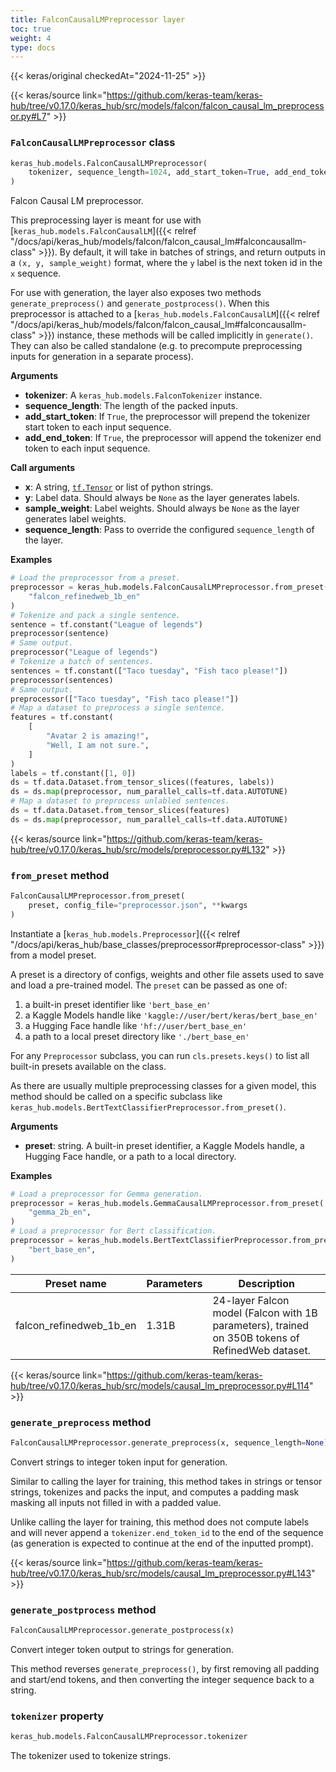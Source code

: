 ```yaml
---
title: FalconCausalLMPreprocessor layer
toc: true
weight: 4
type: docs
---
```


{{< keras/original checkedAt="2024-11-25" >}}

{{< keras/source link="https://github.com/keras-team/keras-hub/tree/v0.17.0/keras_hub/src/models/falcon/falcon_causal_lm_preprocessor.py#L7" >}}

### `FalconCausalLMPreprocessor` class

```python
keras_hub.models.FalconCausalLMPreprocessor(
    tokenizer, sequence_length=1024, add_start_token=True, add_end_token=True, **kwargs
)
```

Falcon Causal LM preprocessor.

This preprocessing layer is meant for use with
[`keras_hub.models.FalconCausalLM`]({{< relref "/docs/api/keras_hub/models/falcon/falcon_causal_lm#falconcausallm-class" >}}). By default, it will take in batches of
strings, and return outputs in a `(x, y, sample_weight)` format, where the
`y` label is the next token id in the `x` sequence.

For use with generation, the layer also exposes two methods
`generate_preprocess()` and `generate_postprocess()`. When this preprocessor
is attached to a [`keras_hub.models.FalconCausalLM`]({{< relref "/docs/api/keras_hub/models/falcon/falcon_causal_lm#falconcausallm-class" >}}) instance, these methods
will be called implicitly in `generate()`. They can also be called
standalone (e.g. to precompute preprocessing inputs for generation in a
separate process).

**Arguments**

- **tokenizer**: A `keras_hub.models.FalconTokenizer` instance.
- **sequence_length**: The length of the packed inputs.
- **add_start_token**: If `True`, the preprocessor will prepend the tokenizer
  start token to each input sequence.
- **add_end_token**: If `True`, the preprocessor will append the tokenizer
  end token to each input sequence.

**Call arguments**

- **x**: A string, [`tf.Tensor`](https://www.tensorflow.org/api_docs/python/tf/Tensor) or list of python strings.
- **y**: Label data. Should always be `None` as the layer generates labels.
- **sample_weight**: Label weights. Should always be `None` as the layer
  generates label weights.
- **sequence_length**: Pass to override the configured `sequence_length` of
  the layer.

**Examples**

```python
# Load the preprocessor from a preset.
preprocessor = keras_hub.models.FalconCausalLMPreprocessor.from_preset(
    "falcon_refinedweb_1b_en"
)
# Tokenize and pack a single sentence.
sentence = tf.constant("League of legends")
preprocessor(sentence)
# Same output.
preprocessor("League of legends")
# Tokenize a batch of sentences.
sentences = tf.constant(["Taco tuesday", "Fish taco please!"])
preprocessor(sentences)
# Same output.
preprocessor(["Taco tuesday", "Fish taco please!"])
# Map a dataset to preprocess a single sentence.
features = tf.constant(
    [
        "Avatar 2 is amazing!",
        "Well, I am not sure.",
    ]
)
labels = tf.constant([1, 0])
ds = tf.data.Dataset.from_tensor_slices((features, labels))
ds = ds.map(preprocessor, num_parallel_calls=tf.data.AUTOTUNE)
# Map a dataset to preprocess unlabled sentences.
ds = tf.data.Dataset.from_tensor_slices(features)
ds = ds.map(preprocessor, num_parallel_calls=tf.data.AUTOTUNE)
```

{{< keras/source link="https://github.com/keras-team/keras-hub/tree/v0.17.0/keras_hub/src/models/preprocessor.py#L132" >}}

### `from_preset` method

```python
FalconCausalLMPreprocessor.from_preset(
    preset, config_file="preprocessor.json", **kwargs
)
```

Instantiate a [`keras_hub.models.Preprocessor`]({{< relref "/docs/api/keras_hub/base_classes/preprocessor#preprocessor-class" >}}) from a model preset.

A preset is a directory of configs, weights and other file assets used
to save and load a pre-trained model. The `preset` can be passed as
one of:

1. a built-in preset identifier like `'bert_base_en'`
2. a Kaggle Models handle like `'kaggle://user/bert/keras/bert_base_en'`
3. a Hugging Face handle like `'hf://user/bert_base_en'`
4. a path to a local preset directory like `'./bert_base_en'`

For any `Preprocessor` subclass, you can run `cls.presets.keys()` to
list all built-in presets available on the class.

As there are usually multiple preprocessing classes for a given model,
this method should be called on a specific subclass like
`keras_hub.models.BertTextClassifierPreprocessor.from_preset()`.

**Arguments**

- **preset**: string. A built-in preset identifier, a Kaggle Models
  handle, a Hugging Face handle, or a path to a local directory.

**Examples**

```python
# Load a preprocessor for Gemma generation.
preprocessor = keras_hub.models.GemmaCausalLMPreprocessor.from_preset(
    "gemma_2b_en",
)
# Load a preprocessor for Bert classification.
preprocessor = keras_hub.models.BertTextClassifierPreprocessor.from_preset(
    "bert_base_en",
)
```

| Preset name             | Parameters | Description                                                                                      |
| ----------------------- | ---------- | ------------------------------------------------------------------------------------------------ |
| falcon_refinedweb_1b_en | 1.31B      | 24-layer Falcon model (Falcon with 1B parameters), trained on 350B tokens of RefinedWeb dataset. |

{{< keras/source link="https://github.com/keras-team/keras-hub/tree/v0.17.0/keras_hub/src/models/causal_lm_preprocessor.py#L114" >}}

### `generate_preprocess` method

```python
FalconCausalLMPreprocessor.generate_preprocess(x, sequence_length=None)
```

Convert strings to integer token input for generation.

Similar to calling the layer for training, this method takes in strings
or tensor strings, tokenizes and packs the input, and computes a padding
mask masking all inputs not filled in with a padded value.

Unlike calling the layer for training, this method does not compute
labels and will never append a `tokenizer.end_token_id` to the end of
the sequence (as generation is expected to continue at the end of the
inputted prompt).

{{< keras/source link="https://github.com/keras-team/keras-hub/tree/v0.17.0/keras_hub/src/models/causal_lm_preprocessor.py#L143" >}}

### `generate_postprocess` method

```python
FalconCausalLMPreprocessor.generate_postprocess(x)
```

Convert integer token output to strings for generation.

This method reverses `generate_preprocess()`, by first removing all
padding and start/end tokens, and then converting the integer sequence
back to a string.

### `tokenizer` property

```python
keras_hub.models.FalconCausalLMPreprocessor.tokenizer
```

The tokenizer used to tokenize strings.
